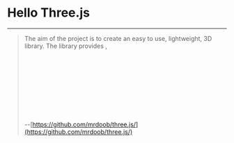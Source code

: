 # Hello Three.js

---

> The aim of the project is to create an easy to use, lightweight, 3D library. The library provides <canvas>, <svg>, CSS3D and WebGL renderers.
>
> --[https://github.com/mrdoob/three.js/](https://github.com/mrdoob/three.js/)

<canvas/>
